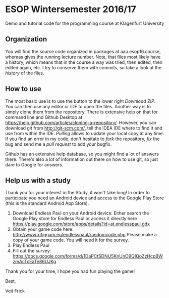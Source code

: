 # ESOP Wintersemester 2016/17
Demo and tutorial code for the programming course at Klagenfurt University

## Organization
You will find the source code organized in packages at.aau.esop16.course<XX>, whereas <XX> gives the running lecture number. Note, that files most likely have a history, which means that in the course a way was tried, then edited, then edited again, etc. I try to conserve them with commits, so take a look at the *history* of the files. 

## How to use
The most basic use is to use the button to the lower right *Download ZIP*. You can then use any editor or IDE to open the files. Another way is to simply clone them from the repository. There is extensive help on that for command line and Github Desktop at https://help.github.com/articles/cloning-a-repository/. However, you can download git from http://git-scm.com/, tell the IDEA IDE where to find it and use from within the IDE. *Pulling* allows to update your local copy at any time. If you find an error in my code, don't hesitate to *fork* the repository, *fix* the bug and send me a *pull request* to add your bugfix. 

Github has an extensive help database, so you might find a lot of answers there. There's also a lot of information out there on how to use git, so just dare to Google for answers.

## Help us with a study

Thank you for your interest in the Study, it won't take long! In order to participate you need an Android device and access to the Google Play Store (this is the standard Android App Store).

1. Download Endless Paul on your Android device: Either search the Google Play store for Endless Paul or access it directly here https://play.google.com/store/apps/details?id=at.endlesspaul.gdx
2. Obtain your game code here: http://www.xifiggam.eu/endlesspaul/randomcode.php Please make a copy of your game code. You will need it for the survey.
3. Play Endless Paul
4. Fill out the survey: https://docs.google.com/forms/d/1DaPCtSDNU5KnUnO9QIQoZzHcpBWzmAcTcEaTe86UJKg

Thank you for your time, I hope you had fun playing the game!

Best,

Veit Frick

